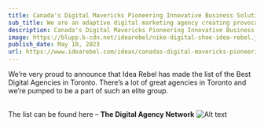 ```yaml
---
title: Canada's Digital Mavericks Pioneering Innovative Business Solutions
sub_title: We are an adaptive digital marketing agency creating provocative brand experiences.
description: Canada's Digital Mavericks Pioneering Innovative Business Solutions
image: https://blupp.b-cdn.net/idearebel/nike-digital-shoe-idea-rebel.jpeg?quality=80&width=800
publish_date: May 10, 2023
url: https://www.idearebel.com/ideas/canadas-digital-mavericks-pioneering-innovative-business-solutions/
---
```

We’re very proud to announce that Idea Rebel has made the list of the Best Digital Agencies in Toronto. There’s a lot of great agencies in Toronto and we’re pumped to be a part of such an elite group.

\
The list can be found here – **The Digital Agency Network**
![Alt text](https://blupp.b-cdn.net/idearebel/office_TO-3-1.jpeg?quality=80&width=800 "a title")
